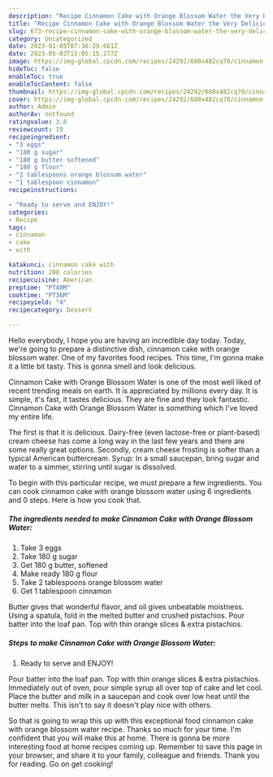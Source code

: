 ```yaml
---
description: "Recipe Cinnamon Cake with Orange Blossom Water the Very Delicious"
title: "Recipe Cinnamon Cake with Orange Blossom Water the Very Delicious"
slug: 673-recipe-cinnamon-cake-with-orange-blossom-water-the-very-delicious
category: Uncategorized
date: 2023-01-05T07:36:29.661Z
date: 2023-05-03T15:05:15.277Z
image: https://img-global.cpcdn.com/recipes/24292/680x482cq70/cinnamon-cake-with-orange-blossom-water-recipe-main-photo.jpg
hideToc: false
enableToc: true
enableTocContent: false
thumbnail: https://img-global.cpcdn.com/recipes/24292/680x482cq70/cinnamon-cake-with-orange-blossom-water-recipe-main-photo.jpg
cover: https://img-global.cpcdn.com/recipes/24292/680x482cq70/cinnamon-cake-with-orange-blossom-water-recipe-main-photo.jpg
author: Admin
authorAv: notfound
ratingvalue: 3.8
reviewcount: 19
recipeingredient:
- "3 eggs"
- "180 g sugar"
- "180 g butter softened"
- "180 g flour"
- "2 tablespoons orange blossom water"
- "1 tablespoon cinnamon"
recipeinstructions:

- "Ready to serve and ENJOY!"
categories:
- Recipe
tags:
- cinnamon
- cake
- with

katakunci: cinnamon cake with 
nutrition: 208 calories
recipecuisine: American
preptime: "PT40M"
cooktime: "PT36M"
recipeyield: "4"
recipecategory: Dessert

---
```



Hello everybody, I hope you are having an incredible day today. Today, we're going to prepare a distinctive dish, cinnamon cake with orange blossom water. One of my favorites food recipes. This time, I'm gonna make it a little bit tasty. This is gonna smell and look delicious.

Cinnamon Cake with Orange Blossom Water is one of the most well liked of recent trending meals on earth. It is appreciated by millions every day. It is simple, it's fast, it tastes delicious. They are fine and they look fantastic. Cinnamon Cake with Orange Blossom Water is something which I've loved my entire life.

The first is that it is delicious. Dairy-free (even lactose-free or plant-based) cream cheese has come a long way in the last few years and there are some really great options. Secondly, cream cheese frosting is softer than a typical American buttercream. Syrup: In a small saucepan, bring sugar and water to a simmer, stirring until sugar is dissolved.


To begin with this particular recipe, we must prepare a few ingredients. You can cook cinnamon cake with orange blossom water using 6 ingredients and 0 steps. Here is how you cook that.

<!--inarticleads1-->

##### The ingredients needed to make Cinnamon Cake with Orange Blossom Water:

1. Take 3 eggs
1. Take 180 g sugar
1. Get 180 g butter, softened
1. Make ready 180 g flour
1. Take 2 tablespoons orange blossom water
1. Get 1 tablespoon cinnamon


Butter gives that wonderful flavor, and oil gives unbeatable moistness. Using a spatula, fold in the melted butter and crushed pistachios. Pour batter into the loaf pan. Top with thin orange slices &amp; extra pistachios. 

<!--inarticleads2-->

##### Steps to make Cinnamon Cake with Orange Blossom Water:


1. Ready to serve and ENJOY!

Pour batter into the loaf pan. Top with thin orange slices &amp; extra pistachios. Immediately out of oven, pour simple syrup all over top of cake and let cool. Place the butter and milk in a saucepan and cook over low heat until the butter melts. This isn&#39;t to say it doesn&#39;t play nice with others. 

So that is going to wrap this up with this exceptional food cinnamon cake with orange blossom water recipe. Thanks so much for your time. I'm confident that you will make this at home. There is gonna be more interesting food at home recipes coming up. Remember to save this page in your browser, and share it to your family, colleague and friends. Thank you for reading. Go on get cooking!
